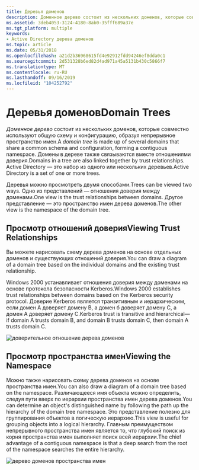 ```yaml
---
title: Деревья доменов
description: Доменное дерево состоит из нескольких доменов, которые совместно используют общую схему и конфигурацию, образуя непрерывное пространство имен.
ms.assetid: 3deb4053-3124-4180-8ab0-35fff689a37e
ms.tgt_platform: multiple
keywords:
- Active Directory дерева доменов
ms.topic: article
ms.date: 05/31/2018
ms.openlocfilehash: a21d2b36968615fd4e92912fdd94246ef8dda0c1
ms.sourcegitcommit: 2d531328b6ed82d4ad971a45a5131b430c5866f7
ms.translationtype: MT
ms.contentlocale: ru-RU
ms.lasthandoff: 09/16/2019
ms.locfileid: "104252792"
---
```

# <a name="domain-trees"></a><span data-ttu-id="6b87e-104">Деревья доменов</span><span class="sxs-lookup"><span data-stu-id="6b87e-104">Domain Trees</span></span>

<span data-ttu-id="6b87e-105">*Доменное дерево* состоит из нескольких доменов, которые совместно используют общую схему и конфигурацию, образуя непрерывное пространство имен.</span><span class="sxs-lookup"><span data-stu-id="6b87e-105">A *domain tree* is made up of several domains that share a common schema and configuration, forming a contiguous namespace.</span></span> <span data-ttu-id="6b87e-106">Домены в дереве также связываются вместе отношениями доверия.</span><span class="sxs-lookup"><span data-stu-id="6b87e-106">Domains in a tree are also linked together by trust relationships.</span></span> <span data-ttu-id="6b87e-107">Active Directory — это набор из одного или нескольких деревьев.</span><span class="sxs-lookup"><span data-stu-id="6b87e-107">Active Directory is a set of one or more trees.</span></span>

<span data-ttu-id="6b87e-108">Деревья можно просмотреть двумя способами.</span><span class="sxs-lookup"><span data-stu-id="6b87e-108">Trees can be viewed two ways.</span></span> <span data-ttu-id="6b87e-109">Одно из представлений — отношения доверия между доменами.</span><span class="sxs-lookup"><span data-stu-id="6b87e-109">One view is the trust relationships between domains.</span></span> <span data-ttu-id="6b87e-110">Другое представление — это пространство имен дерева доменов.</span><span class="sxs-lookup"><span data-stu-id="6b87e-110">The other view is the namespace of the domain tree.</span></span>

## <a name="viewing-trust-relationships"></a><span data-ttu-id="6b87e-111">Просмотр отношений доверия</span><span class="sxs-lookup"><span data-stu-id="6b87e-111">Viewing Trust Relationships</span></span>

<span data-ttu-id="6b87e-112">Вы можете нарисовать схему дерева доменов на основе отдельных доменов и существующих отношений доверия.</span><span class="sxs-lookup"><span data-stu-id="6b87e-112">You can draw a diagram of a domain tree based on the individual domains and the existing trust relationship.</span></span>

<span data-ttu-id="6b87e-113">Windows 2000 устанавливает отношения доверия между доменами на основе протокола безопасности Kerberos.</span><span class="sxs-lookup"><span data-stu-id="6b87e-113">Windows 2000 establishes trust relationships between domains based on the Kerberos security protocol.</span></span> <span data-ttu-id="6b87e-114">Доверие Kerberos является транзитивным и иерархическим, если домен A доверяет домену B, а домен б доверяет домену C, а домен A доверяет домену C.</span><span class="sxs-lookup"><span data-stu-id="6b87e-114">Kerberos trust is transitive and hierarchical—if domain A trusts domain B, and domain B trusts domain C, then domain A trusts domain C.</span></span>

![доверительное отношение дерева доменов](images/domain-trust.png)

## <a name="viewing-the-namespace"></a><span data-ttu-id="6b87e-116">Просмотр пространства имен</span><span class="sxs-lookup"><span data-stu-id="6b87e-116">Viewing the Namespace</span></span>

<span data-ttu-id="6b87e-117">Можно также нарисовать схему дерева доменов на основе пространства имен.</span><span class="sxs-lookup"><span data-stu-id="6b87e-117">You can also draw a diagram of a domain tree based on the namespace.</span></span> <span data-ttu-id="6b87e-118">Различающееся имя объекта можно определить, следуя пути вверх по иерархии пространства имен дерева доменов.</span><span class="sxs-lookup"><span data-stu-id="6b87e-118">You can determine an object's distinguished name by following the path up the hierarchy of the domain tree namespace.</span></span> <span data-ttu-id="6b87e-119">Это представление полезно для группирования объектов в логическую иерархию.</span><span class="sxs-lookup"><span data-stu-id="6b87e-119">This view is useful for grouping objects into a logical hierarchy.</span></span> <span data-ttu-id="6b87e-120">Главным преимуществом непрерывного пространства имен является то, что глубокий поиск из корня пространства имен выполняет поиск всей иерархии.</span><span class="sxs-lookup"><span data-stu-id="6b87e-120">The chief advantage of a contiguous namespace is that a deep search from the root of the namespace searches the entire hierarchy.</span></span>

![дерево доменов пространства имен](images/namespace.png)

 

 




